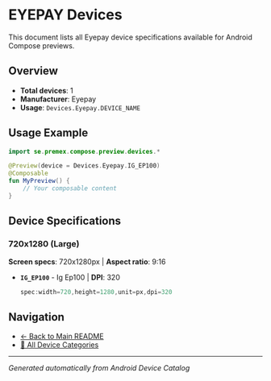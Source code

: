 # EYEPAY Devices

This document lists all Eyepay device specifications available for Android Compose previews.

## Overview

- **Total devices**: 1
- **Manufacturer**: Eyepay
- **Usage**: `Devices.Eyepay.DEVICE_NAME`

## Usage Example

```kotlin
import se.premex.compose.preview.devices.*

@Preview(device = Devices.Eyepay.IG_EP100)
@Composable
fun MyPreview() {
    // Your composable content
}
```

## Device Specifications

### 720x1280 (Large)

**Screen specs**: 720x1280px | **Aspect ratio**: 9:16

- **`IG_EP100`** - Ig Ep100 | **DPI**: 320
  ```kotlin
  spec:width=720,height=1280,unit=px,dpi=320
  ```

## Navigation

- [← Back to Main README](../../README.md)
- [📱 All Device Categories](../README.md)

---
*Generated automatically from Android Device Catalog*
